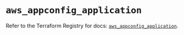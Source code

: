 # `aws_appconfig_application`

Refer to the Terraform Registry for docs: [`aws_appconfig_application`](https://registry.terraform.io/providers/hashicorp/aws/5.62.0/docs/resources/appconfig_application).

